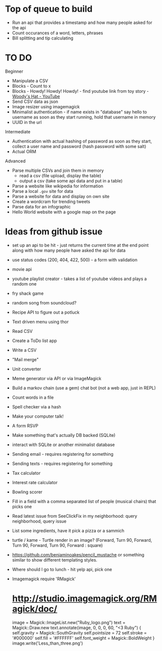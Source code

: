 # Top of queue to build
* Run an api that provides a timestamp and how many people asked for the api
* Count occurances of a word, letters, phrases
* Bill splitting and tip calculating

# TO DO

Beginner
* Manipulate a CSV
* Blocks - Count to x
* Blocks - Howdy! Howdy! Howdy! - find youtube link from toy story - [Woody's Hat - YouTube](http://www.youtube.com/watch?v=G-I3UXqDhIo)
* Send CSV data as json
* Image resizer using imagemagick
* Minimalist authentication - if name exists in "database" say hello to username
    as soon as they start running, hold that username in memory
* UUID in the url

Intermediate
* Authentication with actual hashing of password
    as soon as they start, collect a user name and password (hash password with some salt)
* Actual ORM

Advanced
* Parse multiple CSVs and join them in memory
  * read a csv (file upload, display the table)
  * output a csv (take some api data and put in a table)
* Parse a website like wikipedia for information
* Parse a local `.gov` site for data
* Parse a website for data and display on own site
* Create a wordcram for trending tweets
* Parse data for an infographic
* Hello World website with a google map on the page

# Ideas from github issue
* set up an api to be hit - just returns the current time at the end point along with how many people have asked the api for data
* use status codes (200, 404, 422, 500) - a form with validation
* movie api
* youtube playlist creator - takes a list of youtube videos and plays a random one
* fry shack game
* random song from soundcloud?
* Recipe API to figure out a potluck
* Text driven menu using thor
* Read CSV
* Create a ToDo list app
* Write a CSV
* "Mail merge"
* Unit converter
* Meme generator via API or via ImageMagick
* Build a markov chain (use a gem) chat bot (not a web app, just in REPL)
* Count words in a file
* Spell checker via a hash
* Make your computer talk!
* A form RSVP
* Make something that's actually DB backed (SQLite)
* interact with SQLite or another minimalist database
* Sending email - requires registering for something
* Sending texts - requires registering for something
* Tax calculator
* Interest rate calculator
* Bowling scorer
* Fill in a field with a comma separated list of people (musical chairs) that picks one
* Read latest issue from SeeClickFix in my neighborhood: query neighborhood, query issue
* List some ingredients, have it pick a pizza or a sammich
* turtle / kame - Turtle render in an image? (Forward, Turn 90, Forward, Turn 90, Forward, Turn 90, Forward : square)
* https://github.com/benjaminoakes/pencil_mustache or something similar to show different templating styles.
* Where should I go to lunch - hit yelp api, pick one


* Imagemagick
    require 'RMagick'

    # http://studio.imagemagick.org/RMagick/doc/
    image = Magick::ImageList.new("Ruby_logo.png")
    text = Magick::Draw.new
    text.annotate(image, 0, 0, 0, 60, "<3 Ruby") {
        self.gravity = Magick::SouthGravity
        self.pointsize = 72
        self.stroke = '#000000'
        self.fill = '#FFFFFF'
        self.font_weight = Magick::BoldWeight
        }
    image.write('Less_than_three.png')

